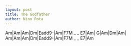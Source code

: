 ```yaml
---
layout: post
title: The Godfather
author: Nino Rota
---
```


<canvas class="chords">Am|Am|Am|Dm|Eadd9-|Am|F7M _ _ E7|Am|
G|Am|Dm|Am|
Am|Am|Am|Dm|Eadd9-|Am|F7M _ _ E7|Am</canvas>





